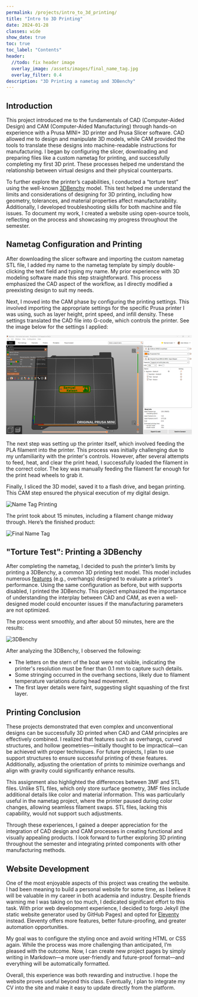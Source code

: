 ```yaml
---
permalink: /projects/intro_to_3d_printing/
title: "Intro to 3D Printing"
date: 2024-01-28
classes: wide
show_date: true
toc: true
toc_label: "Contents"
header:
  //todo: fix header image
  overlay_image: /assets/images/final_name_tag.jpg
  overlay_filter: 0.4
description: "3D Printing a nametag and 3DBenchy"
---
```


## Introduction

This project introduced me to the fundamentals of CAD (Computer-Aided Design) and CAM (Computer-Aided Manufacturing) through hands-on experience with a Prusa MINI+ 3D printer and Prusa Slicer software. CAD allowed me to design and manipulate 3D models, while CAM provided the tools to translate these designs into machine-readable instructions for manufacturing. I began by configuring the slicer, downloading and preparing files like a custom nametag for printing, and successfully completing my first 3D print. These processes helped me understand the relationship between virtual designs and their physical counterparts. 

To further explore the printer’s capabilities, I conducted a “torture test” using the well-known [3DBenchy](https://www.3dbenchy.com/) model. This test helped me understand the limits and considerations of designing for 3D printing, including how geometry, tolerances, and material properties affect manufacturability. Additionally, I developed troubleshooting skills for both machine and file issues. To document my work, I created a website using open-source tools, reflecting on the process and showcasing my progress throughout the semester.

## Nametag Configuration and Printing

After downloading the slicer software and importing the custom nametag STL file, I added my name to the nametag template by simply double-clicking the text field and typing my name. My prior experience with 3D modeling software made this step straightforward. This process emphasized the CAD aspect of the workflow, as I directly modified a preexisting design to suit my needs.

Next, I moved into the CAM phase by configuring the printing settings. This involved importing the appropriate settings for the specific Prusa printer I was using, such as layer height, print speed, and infill density. These settings translated the CAD file into G-code, which controls the printer. See the image below for the settings I applied:

![Name Tag Configuration](/assets/images/nametag_config.png)

The next step was setting up the printer itself, which involved feeding the PLA filament into the printer. This process was initially challenging due to my unfamiliarity with the printer's controls. However, after several attempts to feed, heat, and clear the print head, I successfully loaded the filament in the correct color. The key was manually feeding the filament far enough for the print head wheels to grab it.

Finally, I sliced the 3D model, saved it to a flash drive, and began printing. This CAM step ensured the physical execution of my digital design.

![Name Tag Printing](/assets/images/nametag_printing.jpg)

The print took about 15 minutes, including a filament change midway through. Here’s the finished product:

![Final Name Tag](/assets/images/final_nametag.jpg)

## "Torture Test": Printing a 3DBenchy

After completing the nametag, I decided to push the printer’s limits by printing a 3DBenchy, a common 3D printing test model. This model includes numerous [features](https://www.3dbenchy.com/features/) (e.g., overhangs) designed to evaluate a printer’s performance. Using the same configuration as before, but with supports disabled, I printed the 3DBenchy. This project emphasized the importance of understanding the interplay between CAD and CAM, as even a well-designed model could encounter issues if the manufacturing parameters are not optimized. 

The process went smoothly, and after about 50 minutes, here are the results:

![3DBenchy](/assets/images/3dbenchy.jpg)

After analyzing the 3DBenchy, I observed the following:

- The letters on the stern of the boat were not visible, indicating the printer's resolution must be finer than 0.1 mm to capture such details.
- Some stringing occurred in the overhang sections, likely due to filament temperature variations during head movement.
- The first layer details were faint, suggesting slight squashing of the first layer.

## Printing Conclusion

These projects demonstrated that even complex and unconventional designs can be successfully 3D printed when CAD and CAM principles are effectively combined. I realized that features such as overhangs, curved structures, and hollow geometries—initially thought to be impractical—can be achieved with proper techniques. For future projects, I plan to use support structures to ensure successful printing of these features. Additionally, adjusting the orientation of prints to minimize overhangs and align with gravity could significantly enhance results.

This assignment also highlighted the differences between 3MF and STL files. Unlike STL files, which only store surface geometry, 3MF files include additional details like color and material information. This was particularly useful in the nametag project, where the printer paused during color changes, allowing seamless filament swaps. STL files, lacking this capability, would not support such adjustments.

Through these experiences, I gained a deeper appreciation for the integration of CAD design and CAM processes in creating functional and visually appealing products. I look forward to further exploring 3D printing throughout the semester and integrating printed components with other manufacturing methods.

## Website Development

One of the most enjoyable aspects of this project was creating the website. I had been meaning to build a personal website for some time, as I believe it will be valuable in my career in both academia and industry. Despite friends warning me I was taking on too much, I dedicated significant effort to this task. With prior web development experience, I decided to forgo Jekyll (the static website generator used by GitHub Pages) and opted for [Eleventy](https://www.11ty.dev/) instead. Eleventy offers more features, better future-proofing, and greater automation opportunities.

My goal was to configure the styling once and avoid writing HTML or CSS again. While the process was more challenging than anticipated, I’m pleased with the outcome. Now, I can create new project pages by simply writing in Markdown—a more user-friendly and future-proof format—and everything will be automatically formatted.

Overall, this experience was both rewarding and instructive. I hope the website proves useful beyond this class. Eventually, I plan to integrate my CV into the site and make it easy to update directly from the platform.